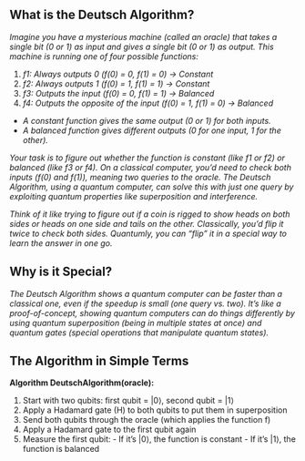 ## What is the Deutsch Algorithm?

_Imagine you have a mysterious machine (called an oracle) that takes a single bit (0 or 1) as input and gives a single bit (0 or 1) as output. This machine is running one of four possible functions:_

1. _f1: Always outputs 0 (f(0) = 0, f(1) = 0) → Constant_
2. _f2: Always outputs 1 (f(0) = 1, f(1) = 1) → Constant_
3. _f3: Outputs the input (f(0) = 0, f(1) = 1) → Balanced_
4. _f4: Outputs the opposite of the input (f(0) = 1, f(1) = 0) → Balanced_

- _A constant function gives the same output (0 or 1) for both inputs._
- _A balanced function gives different outputs (0 for one input, 1 for the other)._

_Your task is to figure out whether the function is constant (like f1 or f2) or balanced (like f3 or f4). On a classical computer, you’d need to check both inputs (f(0) and f(1)), meaning two queries to the oracle. The Deutsch Algorithm, using a quantum computer, can solve this with just one query by exploiting quantum properties like superposition and interference._

_Think of it like trying to figure out if a coin is rigged to show heads on both sides or heads on one side and tails on the other. Classically, you’d flip it twice to check both sides. Quantumly, you can “flip” it in a special way to learn the answer in one go._

## Why is it Special?

_The Deutsch Algorithm shows a quantum computer can be faster than a classical one, even if the speedup is small (one query vs. two). It’s like a proof-of-concept, showing quantum computers can do things differently by using quantum superposition (being in multiple states at once) and quantum gates (special operations that manipulate quantum states)._

## The Algorithm in Simple Terms

**Algorithm DeutschAlgorithm(oracle):**

1. Start with two qubits: first qubit = |0⟩, second qubit = |1⟩
2. Apply a Hadamard gate (H) to both qubits to put them in superposition
3. Send both qubits through the oracle (which applies the function f)
4. Apply a Hadamard gate to the first qubit again
5. Measure the first qubit: - If it’s |0⟩, the function is constant - If it’s |1⟩, the function is balanced
